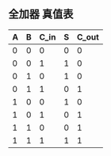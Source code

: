 ## 全加器 真值表

|A | B| C_in | S | C_out|
|--|--|------|---|------|
|0 | 0|  0   |  0|    0 |
|0 | 0|  1   |  1|    0 |
|0 | 1|  0   |  1|    0 | 
|0 | 1|  1   |  0|    1 |
|1 | 0|  0   |  1|    0 |
|1 | 0|  1   |  0|    1 |
|1 | 1|  0   |  0|    1 |
|1 | 1|  1   |  1|    1 |
